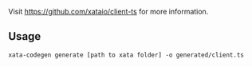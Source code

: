 Visit https://github.com/xataio/client-ts for more information.

## Usage

```
xata-codegen generate [path to xata folder] -o generated/client.ts
```
